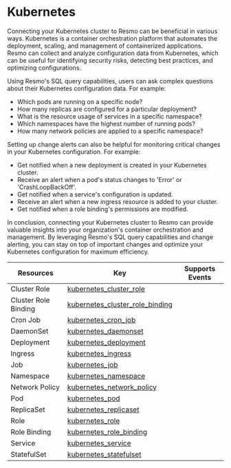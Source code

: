 Kubernetes
==========
Connecting your Kubernetes cluster to Resmo can be beneficial in various ways. Kubernetes is a container orchestration platform that automates the deployment, scaling, and management of containerized applications. Resmo can collect and analyze configuration data from Kubernetes, which can be useful for identifying security risks, detecting best practices, and optimizing configurations.

Using Resmo's SQL query capabilities, users can ask complex questions about their Kubernetes configuration data. For example:

* Which pods are running on a specific node?
* How many replicas are configured for a particular deployment?
* What is the resource usage of services in a specific namespace?
* Which namespaces have the highest number of running pods?
* How many network policies are applied to a specific namespace?

Setting up change alerts can also be helpful for monitoring critical changes in your Kubernetes configuration. For example:

* Get notified when a new deployment is created in your Kubernetes cluster.
* Receive an alert when a pod's status changes to 'Error' or 'CrashLoopBackOff'.
* Get notified when a service's configuration is updated.
* Receive an alert when a new ingress resource is added to your cluster.
* Get notified when a role binding's permissions are modified.

In conclusion, connecting your Kubernetes cluster to Resmo can provide valuable insights into your organization's container orchestration and management. By leveraging Resmo's SQL query capabilities and change alerting, you can stay on top of important changes and optimize your Kubernetes configuration for maximum efficiency.

| **Resources**        | **Key**                                                                     | **Supports Events** |
| -------------------- | --------------------------------------------------------------------------- | ------------------- |
| Cluster Role         | [kubernetes\_cluster\_role](kubernetes\_cluster\_role.md)                   |                     |
| Cluster Role Binding | [kubernetes\_cluster\_role\_binding](kubernetes\_cluster\_role\_binding.md) |                     |
| Cron Job             | [kubernetes\_cron\_job](kubernetes\_cron\_job.md)                           |                     |
| DaemonSet            | [kubernetes\_daemonset](kubernetes\_daemonset.md)                           |                     |
| Deployment           | [kubernetes\_deployment](kubernetes\_deployment.md)                         |                     |
| Ingress              | [kubernetes\_ingress](kubernetes\_ingress.md)                               |                     |
| Job                  | [kubernetes\_job](kubernetes\_job.md)                                       |                     |
| Namespace            | [kubernetes\_namespace](kubernetes\_namespace.md)                           |                     |
| Network Policy       | [kubernetes\_network\_policy](kubernetes\_network\_policy.md)               |                     |
| Pod                  | [kubernetes\_pod](kubernetes\_pod.md)                                       |                     |
| ReplicaSet           | [kubernetes\_replicaset](kubernetes\_replicaset.md)                         |                     |
| Role                 | [kubernetes\_role](kubernetes\_role.md)                                     |                     |
| Role Binding         | [kubernetes\_role\_binding](kubernetes\_role\_binding.md)                   |                     |
| Service              | [kubernetes\_service](kubernetes\_service.md)                               |                     |
| StatefulSet          | [kubernetes\_statefulset](kubernetes\_statefulset.md)                       |                     |
